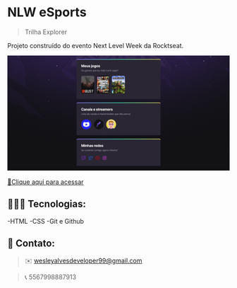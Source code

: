 # NLW eSports

>Trilha Explorer


Projeto construído do evento Next Level Week
da Rocktseat.

![preview](./.github/preview.png)

[🔗Clique aqui para acessar](https://wesley44354.github.io/nlw-esports-explorer/)


## 🧑🏽‍💻 Tecnologias:

-HTML
-CSS
-Git e Github

## 💙 Contato:
  > ✉️  wesleyalvesdeveloper99@gmail.com

  > 📞  5567998887913
